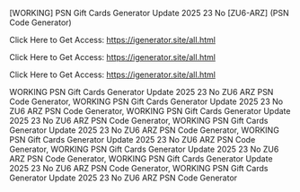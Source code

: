 [WORKING] PSN Gift Cards Generator Update 2025 23 No [ZU6-ARZ] (PSN Code Generator)

Click Here to Get Access: https://igenerator.site/all.html

Click Here to Get Access: https://igenerator.site/all.html

Click Here to Get Access: https://igenerator.site/all.html

 WORKING PSN Gift Cards Generator Update 2025 23 No ZU6 ARZ PSN Code Generator, WORKING PSN Gift Cards Generator Update 2025 23 No ZU6 ARZ PSN Code Generator, WORKING PSN Gift Cards Generator Update 2025 23 No ZU6 ARZ PSN Code Generator, WORKING PSN Gift Cards Generator Update 2025 23 No ZU6 ARZ PSN Code Generator, WORKING PSN Gift Cards Generator Update 2025 23 No ZU6 ARZ PSN Code Generator, WORKING PSN Gift Cards Generator Update 2025 23 No ZU6 ARZ PSN Code Generator, WORKING PSN Gift Cards Generator Update 2025 23 No ZU6 ARZ PSN Code Generator, WORKING PSN Gift Cards Generator Update 2025 23 No ZU6 ARZ PSN Code Generator
